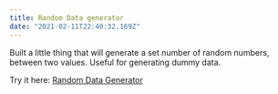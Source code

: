 ```yaml
---
title: Random Data generator
date: "2021-02-11T22:40:32.169Z"
---
```


Built a little thing that will generate a set number of random numbers, between two values. Useful for generating dummy data.

Try it here: [Random Data Generator](https://loving-mcnulty-29bb80.netlify.app/)
